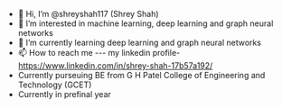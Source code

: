 - 👋 Hi, I’m @shreyshah117 (Shrey Shah)
- 👀 I’m interested in machine learning, deep learning and graph neural networks
- 🌱 I’m currently learning deep learning and graph neural networks
- 📫 How to reach me --- my linkedin profile- https://www.linkedin.com/in/shrey-shah-17b57a192/
- Currently purseuing BE from G H Patel College of Engineering and Technology (GCET)
- Currently in prefinal year

<!---
shreyshah117/shreyshah117 is a ✨ special ✨ repository because its `README.md` (this file) appears on your GitHub profile.
You can click the Preview link to take a look at your changes.
--->
